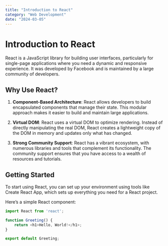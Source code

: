 ```yaml
---
title: "Introduction to React"
category: "Web Development"
date: "2024-03-05"
---
```


# Introduction to React

React is a JavaScript library for building user interfaces, particularly for single-page applications where you need a dynamic and responsive experience. It was developed by Facebook and is maintained by a large community of developers.

## Why Use React?

1. **Component-Based Architecture**: React allows developers to build encapsulated components that manage their state. This modular approach makes it easier to build and maintain large applications.

2. **Virtual DOM**: React uses a virtual DOM to optimize rendering. Instead of directly manipulating the real DOM, React creates a lightweight copy of the DOM in memory and updates only what has changed.

3. **Strong Community Support**: React has a vibrant ecosystem, with numerous libraries and tools that complement its functionality. The community support ensures that you have access to a wealth of resources and tutorials.

## Getting Started

To start using React, you can set up your environment using tools like Create React App, which sets up everything you need for a React project.

Here’s a simple React component:

```javascript
import React from 'react';

function Greeting() {
    return <h1>Hello, World!</h1>;
}

export default Greeting;

